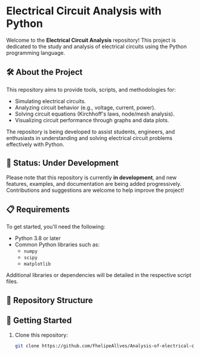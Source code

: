 # Electrical Circuit Analysis with Python

Welcome to the **Electrical Circuit Analysis** repository! This project is dedicated to the study and analysis of electrical circuits using the Python programming language.

## 🛠️ About the Project

This repository aims to provide tools, scripts, and methodologies for:
- Simulating electrical circuits.
- Analyzing circuit behavior (e.g., voltage, current, power).
- Solving circuit equations (Kirchhoff's laws, node/mesh analysis).
- Visualizing circuit performance through graphs and data plots.

The repository is being developed to assist students, engineers, and enthusiasts in understanding and solving electrical circuit problems effectively with Python.

## 🚧 Status: Under Development

Please note that this repository is currently **in development**, and new features, examples, and documentation are being added progressively. Contributions and suggestions are welcome to help improve the project!

## 📋 Requirements

To get started, you'll need the following:
- Python 3.8 or later
- Common Python libraries such as:
  - `numpy`
  - `scipy`
  - `matplotlib`

Additional libraries or dependencies will be detailed in the respective script files.

## 📂 Repository Structure


## 🏁 Getting Started

1. Clone this repository:
   ```bash
   git clone https://github.com/FhelipeAllves/Analysis-of-electrical-circuits.git

